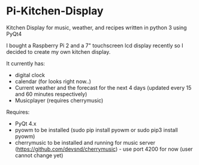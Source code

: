 # Pi-Kitchen-Display
Kitchen Display for music, weather, and recipes written in python 3 using PyQt4

I bought a Raspberry Pi 2 and a 7" touchscreen lcd display recently 
so I decided to create my own kitchen display.

It currently has:
  - digital clock
  - calendar (for looks right now..)
  - Current weather and the forecast for the next 4 days (updated every 15 and 60 minutes respectively)
  - Musicplayer (requires cherrymusic)
  
Requires:
  - PyQt 4.x
  - pyowm to be installed (sudo pip install pyowm or sudo pip3 install pyowm)
  - cherrymusic to be installed and running for music server (https://github.com/devsnd/cherrymusic)
          - use port 4200 for now (user cannot change yet)
